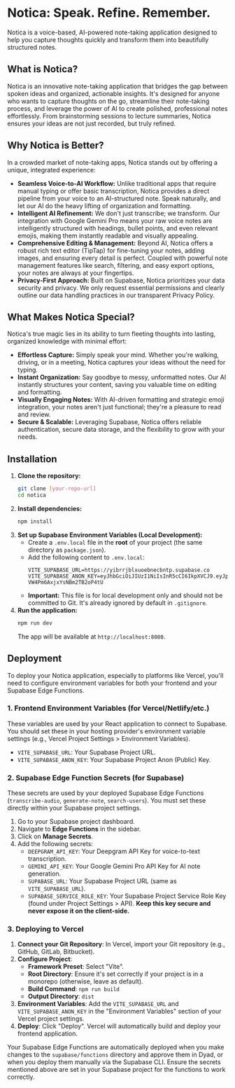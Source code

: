 # Notica: Speak. Refine. Remember.

Notica is a voice-based, AI-powered note-taking application designed to help you capture thoughts quickly and transform them into beautifully structured notes.

## What is Notica?

Notica is an innovative note-taking application that bridges the gap between spoken ideas and organized, actionable insights. It's designed for anyone who wants to capture thoughts on the go, streamline their note-taking process, and leverage the power of AI to create polished, professional notes effortlessly. From brainstorming sessions to lecture summaries, Notica ensures your ideas are not just recorded, but truly refined.

## Why Notica is Better?

In a crowded market of note-taking apps, Notica stands out by offering a unique, integrated experience:

*   **Seamless Voice-to-AI Workflow:** Unlike traditional apps that require manual typing or offer basic transcription, Notica provides a direct pipeline from your voice to an AI-structured note. Speak naturally, and let our AI do the heavy lifting of organization and formatting.
*   **Intelligent AI Refinement:** We don't just transcribe; we transform. Our integration with Google Gemini Pro means your raw voice notes are intelligently structured with headings, bullet points, and even relevant emojis, making them instantly readable and visually appealing.
*   **Comprehensive Editing & Management:** Beyond AI, Notica offers a robust rich text editor (TipTap) for fine-tuning your notes, adding images, and ensuring every detail is perfect. Coupled with powerful note management features like search, filtering, and easy export options, your notes are always at your fingertips.
*   **Privacy-First Approach:** Built on Supabase, Notica prioritizes your data security and privacy. We only request essential permissions and clearly outline our data handling practices in our transparent Privacy Policy.

## What Makes Notica Special?

Notica's true magic lies in its ability to turn fleeting thoughts into lasting, organized knowledge with minimal effort:

*   **Effortless Capture:** Simply speak your mind. Whether you're walking, driving, or in a meeting, Notica captures your ideas without the need for typing.
*   **Instant Organization:** Say goodbye to messy, unformatted notes. Our AI instantly structures your content, saving you valuable time on editing and formatting.
*   **Visually Engaging Notes:** With AI-driven formatting and strategic emoji integration, your notes aren't just functional; they're a pleasure to read and review.
*   **Secure & Scalable:** Leveraging Supabase, Notica offers reliable authentication, secure data storage, and the flexibility to grow with your needs.

## Installation

1.  **Clone the repository:**
    ```bash
    git clone [your-repo-url]
    cd notica
    ```
2.  **Install dependencies:**
    ```bash
    npm install
    ```
3.  **Set up Supabase Environment Variables (Local Development):**
    -   Create a `.env.local` file in the **root** of your project (the same directory as `package.json`).
    -   Add the following content to `.env.local`:
        ```
        VITE_SUPABASE_URL=https://yibrrjblxuoebnecbntp.supabase.co
        VITE_SUPABASE_ANON_KEY=eyJhbGciOiJIUzI1NiIsInR5cCI6IkpXVCJ9.eyJpc3MiOiJzdXBhYmFzZSIsInJlZiI6InlpYnJyamJseHVvZWJuZWNibnRwIiwicm9sZSI6ImFub24iLCJpYXQiOjE3NDk3OTg2NzksImV4cCI6MjA2NTM3NDY3OX0.fl0Z5vt9wT4BwcGdIm-VW4Pm6AxjxYsNBm2TB2oP4tU
        ```
    -   **Important:** This file is for local development only and should not be committed to Git. It's already ignored by default in `.gitignore`.
4.  **Run the application:**
    ```bash
    npm run dev
    ```
    The app will be available at `http://localhost:8080`.

## Deployment

To deploy your Notica application, especially to platforms like Vercel, you'll need to configure environment variables for both your frontend and your Supabase Edge Functions.

### 1. Frontend Environment Variables (for Vercel/Netlify/etc.)

These variables are used by your React application to connect to Supabase. You should set these in your hosting provider's environment variable settings (e.g., Vercel Project Settings > Environment Variables).

-   `VITE_SUPABASE_URL`: Your Supabase Project URL.
-   `VITE_SUPABASE_ANON_KEY`: Your Supabase Project Anon (Public) Key.

### 2. Supabase Edge Function Secrets (for Supabase)

These secrets are used by your deployed Supabase Edge Functions (`transcribe-audio`, `generate-note`, `search-users`). You must set these directly within your Supabase project settings.

1.  Go to your Supabase project dashboard.
2.  Navigate to **Edge Functions** in the sidebar.
3.  Click on **Manage Secrets**.
4.  Add the following secrets:
    -   `DEEPGRAM_API_KEY`: Your Deepgram API Key for voice-to-text transcription.
    -   `GEMINI_API_KEY`: Your Google Gemini Pro API Key for AI note generation.
    -   `SUPABASE_URL`: Your Supabase Project URL (same as `VITE_SUPABASE_URL`).
    -   `SUPABASE_SERVICE_ROLE_KEY`: Your Supabase Project Service Role Key (found under Project Settings > API). **Keep this key secure and never expose it on the client-side.**

### 3. Deploying to Vercel

1.  **Connect your Git Repository**: In Vercel, import your Git repository (e.g., GitHub, GitLab, Bitbucket).
2.  **Configure Project**:
    *   **Framework Preset**: Select "Vite".
    *   **Root Directory**: Ensure it's set correctly if your project is in a monorepo (otherwise, leave as default).
    *   **Build Command**: `npm run build`
    *   **Output Directory**: `dist`
3.  **Environment Variables**: Add the `VITE_SUPABASE_URL` and `VITE_SUPABASE_ANON_KEY` in the "Environment Variables" section of your Vercel project settings.
4.  **Deploy**: Click "Deploy". Vercel will automatically build and deploy your frontend application.

Your Supabase Edge Functions are automatically deployed when you make changes to the `supabase/functions` directory and approve them in Dyad, or when you deploy them manually via the Supabase CLI. Ensure the secrets mentioned above are set in your Supabase project for the functions to work correctly.